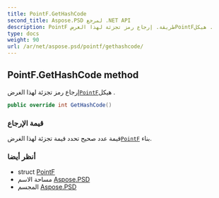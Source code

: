 ```yaml
---
title: PointF.GetHashCode
second_title: Aspose.PSD لمرجع .NET API
description: PointF طريقة. إرجاع رمز تجزئة لهذا الغرضPointFهيكل .
type: docs
weight: 90
url: /ar/net/aspose.psd/pointf/gethashcode/
---
```

## PointF.GetHashCode method

إرجاع رمز تجزئة لهذا الغرض[`PointF`](../)هيكل .

```csharp
public override int GetHashCode()
```

### قيمة الإرجاع

قيمة عدد صحيح تحدد قيمة تجزئة لهذا الغرض[`PointF`](../) بناء.

### أنظر أيضا

* struct [PointF](../)
* مساحة الاسم [Aspose.PSD](../../pointf/)
* المجسم [Aspose.PSD](../../../)


